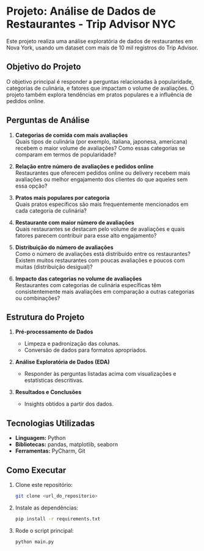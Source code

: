 # Projeto: Análise de Dados de Restaurantes - Trip Advisor NYC

Este projeto realiza uma análise exploratória de dados de restaurantes em Nova York, usando um dataset com mais de 10 mil registros do Trip Advisor.

## Objetivo do Projeto
O objetivo principal é responder a perguntas relacionadas à popularidade, categorias de culinária, e fatores que impactam o volume de avaliações. O projeto também explora tendências em pratos populares e a influência de pedidos online.

## Perguntas de Análise
1. **Categorias de comida com mais avaliações**  
   Quais tipos de culinária (por exemplo, italiana, japonesa, americana) recebem o maior volume de avaliações? Como essas categorias se comparam em termos de popularidade?

2. **Relação entre número de avaliações e pedidos online**  
   Restaurantes que oferecem pedidos online ou delivery recebem mais avaliações ou melhor engajamento dos clientes do que aqueles sem essa opção?

3. **Pratos mais populares por categoria**  
   Quais pratos específicos são mais frequentemente mencionados em cada categoria de culinária?

4. **Restaurante com maior número de avaliações**  
   Quais restaurantes se destacam pelo volume de avaliações e quais fatores parecem contribuir para esse alto engajamento?

5. **Distribuição do número de avaliações**  
   Como o número de avaliações está distribuído entre os restaurantes? Existem muitos restaurantes com poucas avaliações e poucos com muitas (distribuição desigual)?

6. **Impacto das categorias no volume de avaliações**  
   Restaurantes com categorias de culinária específicas têm consistentemente mais avaliações em comparação a outras categorias ou combinações?

## Estrutura do Projeto
1. **Pré-processamento de Dados**  
   - Limpeza e padronização das colunas.
   - Conversão de dados para formatos apropriados.

2. **Análise Exploratória de Dados (EDA)**  
   - Responder às perguntas listadas acima com visualizações e estatísticas descritivas.

3. **Resultados e Conclusões**  
   - Insights obtidos a partir dos dados.

## Tecnologias Utilizadas
- **Linguagem:** Python
- **Bibliotecas:** pandas, matplotlib, seaborn
- **Ferramentas:** PyCharm, Git

## Como Executar
1. Clone este repositório:
   ```bash
   git clone <url_do_repositorio>
   
2. Instale as dependências:
   ```bash
   pip install -r requirements.txt
   
3. Rode o script principal:
   ```bash
   python main.py

   

